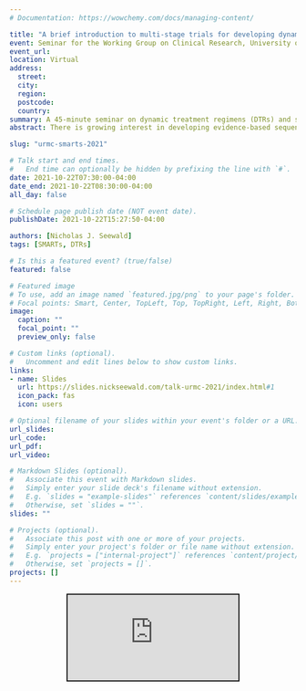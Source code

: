 ```yaml
---
# Documentation: https://wowchemy.com/docs/managing-content/

title: "A brief introduction to multi-stage trials for developing dynamic treatment regimens"
event: Seminar for the Working Group on Clinical Research, University of Rochester Medical Center
event_url:
location: Virtual
address:
  street:
  city:
  region:
  postcode:
  country:
summary: A 45-minute seminar on dynamic treatment regimens (DTRs) and sequential multiple-assignment randomized trials for a clinical audience.
abstract: There is growing interest in developing evidence-based sequences of treatment which are able to adapt to an individual's changing needs over time. In this talk, I introduce dynamic treatment regimens, which seek to operationalize clinical practice in the sense that they provide a set of individualized treatment recommendations, and sequential multiple-assignment randomized trials, which help scientists answer questions about dynamic treatment regimens. The talk is aimed at a clinical audience, and uses an example from the field of alcohol use disorder.

slug: "urmc-smarts-2021"

# Talk start and end times.
#   End time can optionally be hidden by prefixing the line with `#`.
date: 2021-10-22T07:30:00-04:00
date_end: 2021-10-22T08:30:00-04:00
all_day: false

# Schedule page publish date (NOT event date).
publishDate: 2021-10-22T15:27:50-04:00

authors: [Nicholas J. Seewald]
tags: [SMARTs, DTRs]

# Is this a featured event? (true/false)
featured: false

# Featured image
# To use, add an image named `featured.jpg/png` to your page's folder. 
# Focal points: Smart, Center, TopLeft, Top, TopRight, Left, Right, BottomLeft, Bottom, BottomRight.
image:
  caption: ""
  focal_point: ""
  preview_only: false

# Custom links (optional).
#   Uncomment and edit lines below to show custom links.
links:
- name: Slides
  url: https://slides.nickseewald.com/talk-urmc-2021/index.html#1
  icon_pack: fas
  icon: users

# Optional filename of your slides within your event's folder or a URL.
url_slides: 
url_code:
url_pdf:
url_video:

# Markdown Slides (optional).
#   Associate this event with Markdown slides.
#   Simply enter your slide deck's filename without extension.
#   E.g. `slides = "example-slides"` references `content/slides/example-slides.md`.
#   Otherwise, set `slides = ""`.
slides: ""

# Projects (optional).
#   Associate this post with one or more of your projects.
#   Simply enter your project's folder or file name without extension.
#   E.g. `projects = ["internal-project"]` references `content/project/deep-learning/index.md`.
#   Otherwise, set `projects = []`.
projects: []
---
```


<div class="shareagain-container">
  <div class="shareagain" style="min-width:300px;margin:1em auto;text-align:center;">
    <iframe src="https://slides.nickseewald.com/talk-urmc-2021/index.html" class="responsive-iframe" style="border:2px solid currentColor;" loading="lazy" allowfullscreen></iframe>
    <script>fitvids('.shareagain', {players: 'iframe'});</script>
  </div>
</div>
